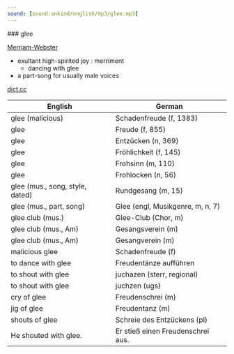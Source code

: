 ```yaml
---
sound: [sound:ankimd/english/mp3/glee.mp3]
---
```


\### glee

[Merriam-Webster](https://www.merriam-webster.com/dictionary/glee)

- exultant high-spirited joy : merriment
    - dancing with glee
- a part-song for usually male voices

[dict.cc](https://www.dict.cc/glee)

| English        | German       |
| -------------- | ------------ |
| glee (malicious) | Schadenfreude (f, 1383) |
| glee | Freude (f, 855) |
| glee | Entzücken (n, 369) |
| glee | Fröhlichkeit (f, 145) |
| glee | Frohsinn (m, 110) |
| glee | Frohlocken (n, 56) |
| glee (mus., song, style, dated) | Rundgesang (m, 15) |
| glee (mus., part, song) | Glee (engl, Musikgenre, m, n, 7) |
| glee club (mus.) | Glee-Club (Chor, m) |
| glee club (mus., Am) | Gesangsverein (m) |
| glee club (mus., Am) | Gesangverein (m) |
| malicious glee | Schadenfreude (f) |
| to dance with glee | Freudentänze aufführen |
| to shout with glee | juchazen (sterr, regional) |
| to shout with glee | juchzen (ugs) |
| cry of glee | Freudenschrei (m) |
| jig of glee | Freudentanz (m) |
| shouts of glee | Schreie des Entzückens (pl) |
| He shouted with glee. | Er stieß einen Freudenschrei aus. |
